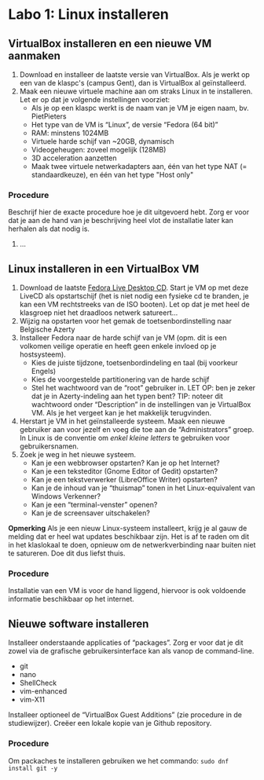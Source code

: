 # Labo 1: Linux installeren

## VirtualBox installeren en een nieuwe VM aanmaken

1. Download en installeer de laatste versie van VirtualBox. Als je werkt op een van de klaspc's (campus Gent), dan is VirtualBox al geïnstalleerd.
2. Maak een nieuwe virtuele machine aan om straks Linux in te installeren. Let er op dat je volgende instellingen voorziet:
    - Als je op een klaspc werkt is de naam van je VM je eigen naam, bv. PietPieters
    - Het type van de VM is “Linux”, de versie “Fedora (64 bit)”
    - RAM: minstens 1024MB
    - Virtuele harde schijf van ~20GB, dynamisch
    - Videogeheugen: zoveel mogelijk (128MB)
    - 3D acceleration aanzetten
    - Maak twee virtuele netwerkadapters aan, één van het type NAT (= standaardkeuze), en één van het type "Host only"

### Procedure

Beschrijf hier de exacte procedure hoe je dit uitgevoerd hebt. Zorg er voor dat je aan de hand van je beschrijving heel vlot de installatie later kan herhalen als dat nodig is.

1. ...

## Linux installeren in een VirtualBox VM

1. Download de laatste [Fedora Live Desktop CD](https://getfedora.org/en_GB/workstation/download/). Start je VM op met deze LiveCD als opstartschijf (het is niet nodig een fysieke cd te branden, je kan een VM rechtstreeks van de ISO booten). Let op dat je met heel de klasgroep niet het draadloos netwerk satureert...
2. Wijzig na opstarten voor het gemak de toetsenbordinstelling naar Belgische Azerty
3. Installeer Fedora naar de harde schijf van je VM (opm. dit is een volkomen veilige operatie en heeft geen enkele invloed op je hostsysteem).
    - Kies de juiste tijdzone, toetsenbordindeling en taal (bij voorkeur Engels)
    - Kies de voorgestelde partitionering van de harde schijf
    - Stel het wachtwoord van de “root” gebruiker in. LET OP: ben je zeker dat je in Azerty-indeling aan het typen bent? TIP: noteer dit wachtwoord onder “Description” in de instellingen van je VirtualBox VM. Als je het vergeet kan je het makkelijk terugvinden.
4. Herstart je VM in het geïnstalleerde systeem. Maak een nieuwe gebruiker aan voor jezelf en voeg die toe aan de “Administrators” groep. In Linux is de conventie om *enkel kleine letters* te gebruiken voor gebruikersnamen.
5. Zoek je weg in het nieuwe systeem.
    - Kan je een webbrowser opstarten? Kan je op het Internet?
    - Kan je een teksteditor (Gnome Editor of Gedit) opstarten?
    - Kan je een tekstverwerker (LibreOffice Writer) opstarten?
    - Kan je de inhoud van je “thuismap” tonen in het Linux-equivalent van Windows Verkenner?
    - Kan je een “terminal-venster” openen?
    - Kan je de screensaver uitschakelen?

**Opmerking** Als je een nieuw Linux-systeem installeert, krijg je al gauw de melding dat er heel wat updates beschikbaar zijn. Het is af te raden om dit in het klaslokaal te doen, opnieuw om de netwerkverbinding naar buiten niet te satureren. Doe dit dus liefst thuis.

### Procedure

Installatie van een VM is voor de hand liggend, hiervoor is ook voldoende informatie beschikbaar op het internet.

## Nieuwe software installeren

Installeer onderstaande applicaties of “packages”. Zorg er voor dat je dit zowel via de grafische gebruikersinterface kan als vanop de command-line.

- git
- nano
- ShellCheck
- vim-enhanced
- vim-X11

Installeer optioneel de “VirtualBox Guest Additions” (zie procedure in de studiewijzer). Creëer een lokale kopie van je Github repository.

### Procedure

Om packaches te installeren gebruiken we het commando: `sudo dnf install git -y`

